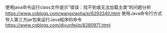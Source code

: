 使用java命令运行class文件提示“错误：找不到或无法加载主类“的问题分析
	https://www.cnblogs.com/wangxiaoha/p/6293340.html
使用Java命令行方式导入第三方jar包来运行Java程序的命令
	https://www.cnblogs.com/diyunfei/p/8280971.html